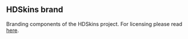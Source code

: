 ## HDSkins brand
Branding components of the HDSkins project. For licensing please read [here](LICENSE).
